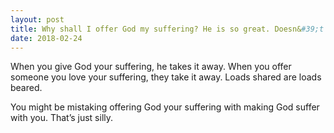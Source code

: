 ```yaml
---
layout: post
title: Why shall I offer God my suffering? He is so great. Doesn&#39;t he deserve the very best?I love Him.I haven&#39;t got anything to offer but how can someone offer the person they love their suffering
date: 2018-02-24
---
```


<p>When you give God your suffering, he takes it away. When you offer someone you love your suffering, they take it away. Loads shared are loads beared.</p><p>You might be mistaking offering God your suffering with making God suffer with you. That’s just silly.</p>
